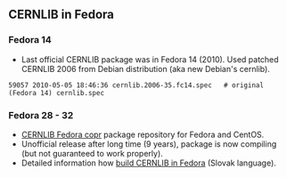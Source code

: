 CERNLIB in Fedora
-----------------
### Fedora 14
* Last official CERNLIB package was in Fedora 14 (2010). Used patched CERNLIB 2006 from Debian distribution (aka new Debian's cernlib).
```
59057 2010-05-05 18:46:36 cernlib.2006-35.fc14.spec   # original (Fedora 14) cernlib.spec
```
### Fedora 28 - 32
* [CERNLIB Fedora copr](https://copr.fedorainfracloud.org/coprs/musinsky/cernlib/) package repository for Fedora and CentOS.
* Unofficial release after long time (9 years), package is now compiling (but not guaranteed to work properly).
* Detailed information how [build CERNLIB in Fedora](http://alice.saske.sk/wiki/CERNLIB) (Slovak language).
